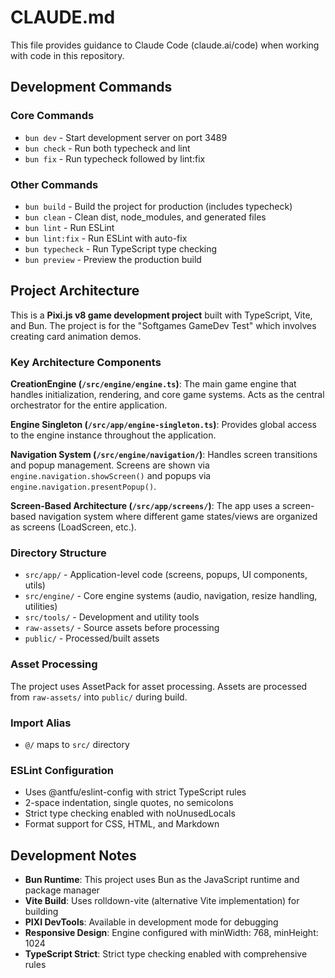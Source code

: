 # CLAUDE.md

This file provides guidance to Claude Code (claude.ai/code) when working with code in this repository.

## Development Commands

### Core Commands

- `bun dev` - Start development server on port 3489
- `bun check` - Run both typecheck and lint
- `bun fix` - Run typecheck followed by lint:fix

### Other Commands

- `bun build` - Build the project for production (includes typecheck)
- `bun clean` - Clean dist, node_modules, and generated files
- `bun lint` - Run ESLint
- `bun lint:fix` - Run ESLint with auto-fix
- `bun typecheck` - Run TypeScript type checking
- `bun preview` - Preview the production build

## Project Architecture

This is a **Pixi.js v8 game development project** built with TypeScript, Vite, and Bun. The project is for the "Softgames GameDev Test" which involves creating card animation demos.

### Key Architecture Components

**CreationEngine (`/src/engine/engine.ts`)**: The main game engine that handles initialization, rendering, and core game systems. Acts as the central orchestrator for the entire application.

**Engine Singleton (`/src/app/engine-singleton.ts`)**: Provides global access to the engine instance throughout the application.

**Navigation System (`/src/engine/navigation/`)**: Handles screen transitions and popup management. Screens are shown via `engine.navigation.showScreen()` and popups via `engine.navigation.presentPopup()`.

**Screen-Based Architecture (`/src/app/screens/`)**: The app uses a screen-based navigation system where different game states/views are organized as screens (LoadScreen, etc.).

### Directory Structure

- `src/app/` - Application-level code (screens, popups, UI components, utils)
- `src/engine/` - Core engine systems (audio, navigation, resize handling, utilities)
- `src/tools/` - Development and utility tools
- `raw-assets/` - Source assets before processing
- `public/` - Processed/built assets

### Asset Processing

The project uses AssetPack for asset processing. Assets are processed from `raw-assets/` into `public/` during build.

### Import Alias

- `@/` maps to `src/` directory

### ESLint Configuration

- Uses @antfu/eslint-config with strict TypeScript rules
- 2-space indentation, single quotes, no semicolons
- Strict type checking enabled with noUnusedLocals
- Format support for CSS, HTML, and Markdown

## Development Notes

- **Bun Runtime**: This project uses Bun as the JavaScript runtime and package manager
- **Vite Build**: Uses rolldown-vite (alternative Vite implementation) for building
- **PIXI DevTools**: Available in development mode for debugging
- **Responsive Design**: Engine configured with minWidth: 768, minHeight: 1024
- **TypeScript Strict**: Strict type checking enabled with comprehensive rules
